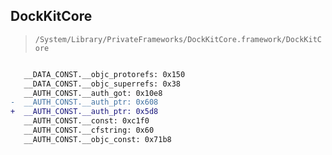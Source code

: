 ## DockKitCore

> `/System/Library/PrivateFrameworks/DockKitCore.framework/DockKitCore`

```diff

   __DATA_CONST.__objc_protorefs: 0x150
   __DATA_CONST.__objc_superrefs: 0x38
   __AUTH_CONST.__auth_got: 0x10e8
-  __AUTH_CONST.__auth_ptr: 0x608
+  __AUTH_CONST.__auth_ptr: 0x5d8
   __AUTH_CONST.__const: 0xc1f0
   __AUTH_CONST.__cfstring: 0x60
   __AUTH_CONST.__objc_const: 0x71b8

```
